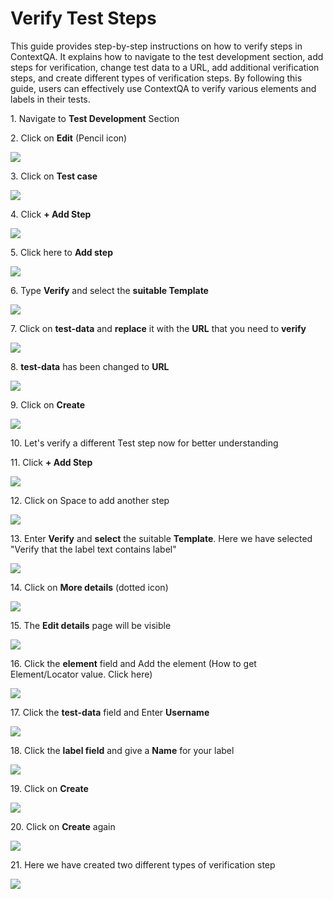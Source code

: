 # Verify Test Steps

This guide provides step-by-step instructions on how to verify steps in ContextQA. It explains how to navigate to the test development section, add steps for verification, change test data to a URL, add additional verification steps, and create different types of verification steps. By following this guide, users can effectively use ContextQA to verify various elements and labels in their tests.

1\. Navigate to **Test Development** Section


2\. Click on **Edit** (Pencil icon)

![](https://ajeuwbhvhr.cloudimg.io/colony-recorder.s3.amazonaws.com/files/2024-03-02/6cde1b0f-c923-4806-a216-5d1e67c98eb7/ascreenshot.jpeg?tl_px=0,0&br_px=1075,600&force_format=png&wat_scale=95&wat=1&wat_opacity=0.7&wat_gravity=northwest&wat_url=https://colony-recorder.s3.us-west-1.amazonaws.com/images/watermarks/FB923C_standard.png&wat_pad=3,216)


3\. Click on **Test case**

![](https://ajeuwbhvhr.cloudimg.io/colony-recorder.s3.amazonaws.com/files/2024-03-02/31c38803-1380-433d-a7c0-adcf0de6f135/ascreenshot.jpeg?tl_px=132,0&br_px=1207,600&force_format=png&wat_scale=95&wat=1&wat_opacity=0.7&wat_gravity=northwest&wat_url=https://colony-recorder.s3.us-west-1.amazonaws.com/images/watermarks/FB923C_standard.png&wat_pad=502,211)


4\. Click **+ Add Step**

![](https://ajeuwbhvhr.cloudimg.io/colony-recorder.s3.amazonaws.com/files/2024-03-02/287a9e4e-e269-4cbb-aa0c-222515f9accb/ascreenshot.jpeg?tl_px=123,0&br_px=1843,912&force_format=png&width=1120.0&wat=1&wat_opacity=0.7&wat_gravity=northwest&wat_url=https://colony-recorder.s3.us-west-1.amazonaws.com/images/watermarks/FB923C_standard.png&wat_pad=524,165)


5\. Click here to **Add step**

![](https://ajeuwbhvhr.cloudimg.io/colony-recorder.s3.amazonaws.com/files/2024-03-02/2005bbae-b6de-4b63-bc1f-0a869ac9dc84/ascreenshot.jpeg?tl_px=117,60&br_px=1192,661&force_format=png&wat_scale=95&wat=1&wat_opacity=0.7&wat_gravity=northwest&wat_url=https://colony-recorder.s3.us-west-1.amazonaws.com/images/watermarks/FB923C_standard.png&wat_pad=502,265)


6\. Type **Verify** and select the **suitable Template**

![](https://ajeuwbhvhr.cloudimg.io/colony-recorder.s3.amazonaws.com/files/2024-03-02/61b3cfd6-cdd5-4b64-b90e-53790c27afa0/ascreenshot.jpeg?tl_px=0,244&br_px=1075,845&force_format=png&wat_scale=95&wat=1&wat_opacity=0.7&wat_gravity=northwest&wat_url=https://colony-recorder.s3.us-west-1.amazonaws.com/images/watermarks/FB923C_standard.png&wat_pad=420,265)


7\. Click on **test-data** and **replace** it with the **URL** that you need to **verify**

![](https://ajeuwbhvhr.cloudimg.io/colony-recorder.s3.amazonaws.com/files/2024-03-02/d87340de-b665-416a-9220-9880406f42eb/ascreenshot.jpeg?tl_px=138,0&br_px=1515,769&force_format=png&width=1120.0&wat=1&wat_opacity=0.7&wat_gravity=northwest&wat_url=https://colony-recorder.s3.us-west-1.amazonaws.com/images/watermarks/FB923C_standard.png&wat_pad=524,233)


8\. **test-data** has been changed to **URL**

![](https://ajeuwbhvhr.cloudimg.io/colony-recorder.s3.amazonaws.com/files/2024-03-02/f0c1c9d5-48ee-4dd9-be6a-a4d8d16eac17/ascreenshot.jpeg?tl_px=200,0&br_px=1920,912&force_format=png&width=1120.0&wat=1&wat_opacity=0.7&wat_gravity=northwest&wat_url=https://colony-recorder.s3.us-west-1.amazonaws.com/images/watermarks/FB923C_standard.png&wat_pad=657,184)


9\. Click on **Create**

![](https://ajeuwbhvhr.cloudimg.io/colony-recorder.s3.amazonaws.com/files/2024-03-02/102d0923-071b-49cf-9bc7-dc7343c0cf65/ascreenshot.jpeg?tl_px=0,0&br_px=1920,912&force_format=png&width=1120.0&wat=1&wat_opacity=0.7&wat_gravity=northwest&wat_url=https://colony-recorder.s3.us-west-1.amazonaws.com/images/watermarks/FB923C_standard.png&wat_pad=1016,215)


10\. Let's verify a different Test step now for better understanding


11\. Click **+ Add Step**

![](https://ajeuwbhvhr.cloudimg.io/colony-recorder.s3.amazonaws.com/files/2024-03-02/3ea0b4b7-8774-4463-9905-6753998bfff4/ascreenshot.jpeg?tl_px=110,0&br_px=1830,912&force_format=png&width=1120.0&wat=1&wat_opacity=0.7&wat_gravity=northwest&wat_url=https://colony-recorder.s3.us-west-1.amazonaws.com/images/watermarks/FB923C_standard.png&wat_pad=524,255)


12\. Click on Space to add another step

![](https://ajeuwbhvhr.cloudimg.io/colony-recorder.s3.amazonaws.com/files/2024-03-02/1613a312-aee3-4e28-ac05-7f0df64dfed1/ascreenshot.jpeg?tl_px=155,185&br_px=1230,786&force_format=png&wat_scale=95&wat=1&wat_opacity=0.7&wat_gravity=northwest&wat_url=https://colony-recorder.s3.us-west-1.amazonaws.com/images/watermarks/FB923C_standard.png&wat_pad=502,265)


13\. Enter **Verify** and **select** the suitable **Template**. Here we have selected "Verify that the label text contains label"

![](https://ajeuwbhvhr.cloudimg.io/colony-recorder.s3.amazonaws.com/files/2024-03-02/7abb4edc-e9e3-4152-99d8-ce35cb3a3d05/ascreenshot.jpeg?tl_px=0,142&br_px=1376,912&force_format=png&width=1120.0&wat=1&wat_opacity=0.7&wat_gravity=northwest&wat_url=https://colony-recorder.s3.us-west-1.amazonaws.com/images/watermarks/FB923C_standard.png&wat_pad=285,385)


14\. Click on **More details** (dotted icon)

![](https://ajeuwbhvhr.cloudimg.io/colony-recorder.s3.amazonaws.com/files/2024-03-02/daa7444d-4d54-462a-a4a4-9d3e1ad01254/ascreenshot.jpeg?tl_px=200,0&br_px=1920,912&force_format=png&width=1120.0&wat=1&wat_opacity=0.7&wat_gravity=northwest&wat_url=https://colony-recorder.s3.us-west-1.amazonaws.com/images/watermarks/FB923C_standard.png&wat_pad=1036,188)


15\. The **Edit details** page will be visible

![](https://ajeuwbhvhr.cloudimg.io/colony-recorder.s3.amazonaws.com/files/2024-03-02/3e52c1d6-68cf-4559-b75f-b208b3de23b7/ascreenshot.jpeg?tl_px=844,0&br_px=1920,600&force_format=png&wat_scale=95&wat=1&wat_opacity=0.7&wat_gravity=northwest&wat_url=https://colony-recorder.s3.us-west-1.amazonaws.com/images/watermarks/FB923C_standard.png&wat_pad=740,51)


16\. Click the **element** field and Add the element (How to get Element/Locator value. Click here)

![](https://ajeuwbhvhr.cloudimg.io/colony-recorder.s3.amazonaws.com/files/2024-03-02/3220ef0f-a7de-4d49-933e-b9888e8ee7a6/ascreenshot.jpeg?tl_px=844,0&br_px=1920,600&force_format=png&wat_scale=95&wat=1&wat_opacity=0.7&wat_gravity=northwest&wat_url=https://colony-recorder.s3.us-west-1.amazonaws.com/images/watermarks/FB923C_standard.png&wat_pad=670,136)


17\. Click the **test-data** field and Enter **Username**

![](https://ajeuwbhvhr.cloudimg.io/colony-recorder.s3.amazonaws.com/files/2024-03-02/28227e19-ebfd-434a-8442-ea003c44df13/ascreenshot.jpeg?tl_px=844,0&br_px=1920,600&force_format=png&wat_scale=95&wat=1&wat_opacity=0.7&wat_gravity=northwest&wat_url=https://colony-recorder.s3.us-west-1.amazonaws.com/images/watermarks/FB923C_standard.png&wat_pad=685,226)


18\. Click the **label field** and give a **Name** for your label

![](https://ajeuwbhvhr.cloudimg.io/colony-recorder.s3.amazonaws.com/files/2024-03-02/d4876e82-5c0e-4206-a510-554507df4c0f/ascreenshot.jpeg?tl_px=844,36&br_px=1920,637&force_format=png&wat_scale=95&wat=1&wat_opacity=0.7&wat_gravity=northwest&wat_url=https://colony-recorder.s3.us-west-1.amazonaws.com/images/watermarks/FB923C_standard.png&wat_pad=601,265)


19\. Click on **Create**

![](https://ajeuwbhvhr.cloudimg.io/colony-recorder.s3.amazonaws.com/files/2024-03-02/5002d5e7-8c2a-493b-bbef-eae2eaa4f3e9/ascreenshot.jpeg?tl_px=544,142&br_px=1920,912&force_format=png&width=1120.0&wat=1&wat_opacity=0.7&wat_gravity=northwest&wat_url=https://colony-recorder.s3.us-west-1.amazonaws.com/images/watermarks/FB923C_standard.png&wat_pad=770,315)


20\. Click on **Create** again

![](https://ajeuwbhvhr.cloudimg.io/colony-recorder.s3.amazonaws.com/files/2024-03-02/acc1f05b-afa3-4f0b-9f21-0c4265c6d8aa/ascreenshot.jpeg?tl_px=0,0&br_px=1920,912&force_format=png&width=1120.0&wat=1&wat_opacity=0.7&wat_gravity=northwest&wat_url=https://colony-recorder.s3.us-west-1.amazonaws.com/images/watermarks/FB923C_standard.png&wat_pad=985,218)


21\. Here we have created two different types of verification step

![](https://ajeuwbhvhr.cloudimg.io/colony-recorder.s3.amazonaws.com/files/2024-03-02/664736de-d0d4-45f4-ae41-9c397f9fc215/ascreenshot.jpeg?tl_px=0,45&br_px=1376,814&force_format=png&width=1120.0&wat=1&wat_opacity=0.7&wat_gravity=northwest&wat_url=https://colony-recorder.s3.us-west-1.amazonaws.com/images/watermarks/FB923C_standard.png&wat_pad=50,277)



